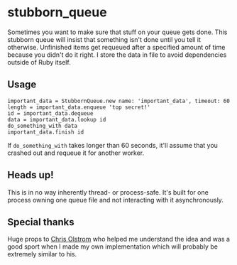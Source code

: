 # stubborn_queue

Sometimes you want to make sure that stuff on your queue gets done. This stubborn queue will insist that something isn't done until you tell it otherwise. Unfinished items get requeued after a specified amount of time because you didn't do it right. I store the data in file to avoid dependencies outside of Ruby itself.

## Usage

```
important_data = StubbornQueue.new name: 'important_data', timeout: 60
length = important_data.enqueue 'top secret!'
id = important_data.dequeue
data = important_data.lookup id
do_something_with data
important_data.finish id
```

If `do_something_with` takes longer than 60 seconds, it'll assume that you crashed out and requeue it for another worker.

## Heads up!

This is in no way inherently thread- or process-safe. It's built for one process owning one queue file and not interacting with it asynchronously.

## Special thanks

Huge props to [Chris Olstrom](https://github.com/colstrom) who helped me understand the idea and was a good sport when I made my own implementation which will probably be extremely similar to his.

